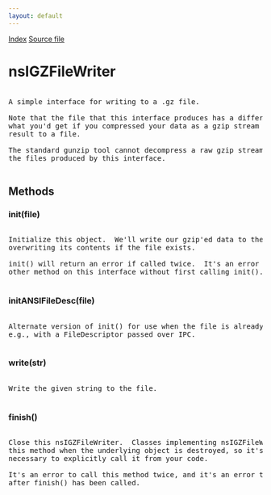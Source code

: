 ```yaml
---
layout: default
---
```

<div id='links'><a href="../index.html">Index</a>
<a href="http://dxr.mozilla.org/mozilla-central/source/xpcom/base/nsIGZFileWriter.idl">Source file</a>
</div>

# nsIGZFileWriter #
<pre>  
A simple interface for writing to a .gz file.  
  
Note that the file that this interface produces has a different format than  
what you'd get if you compressed your data as a gzip stream and dumped the  
result to a file.  
  
The standard gunzip tool cannot decompress a raw gzip stream, but can handle  
the files produced by this interface.  
  
</pre>
## Methods ##

### init(file) ###
<pre>  
Initialize this object.  We'll write our gzip'ed data to the given file,  
overwriting its contents if the file exists.  
  
init() will return an error if called twice.  It's an error to call any  
other method on this interface without first calling init().  
  
</pre>
### initANSIFileDesc(file) ###
<pre>  
Alternate version of init() for use when the file is already opened;  
e.g., with a FileDescriptor passed over IPC.  
  
</pre>
### write(str) ###
<pre>  
Write the given string to the file.  
  
</pre>
### finish() ###
<pre>  
Close this nsIGZFileWriter.  Classes implementing nsIGZFileWriter will run  
this method when the underlying object is destroyed, so it's not strictly  
necessary to explicitly call it from your code.  
  
It's an error to call this method twice, and it's an error to call write()  
after finish() has been called.  
  
</pre>
